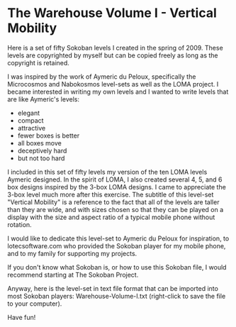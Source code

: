 # The Warehouse Volume I - Vertical Mobility

Here is a set of fifty Sokoban levels I created in the spring of 2009.  These levels are copyrighted by myself but can be copied freely as long as the copyright is retained.

I was inspired by the work of Aymeric du Peloux, specifically the Microcosmos and Nabokosmos level-sets as well as the LOMA project. I became interested in writing my own levels and I wanted to write levels that are like Aymeric's levels:

 * elegant
 * compact
 * attractive
 * fewer boxes is better
 * all boxes move
 * deceptively hard
 * but not too hard

I included in this set of fifty levels my version of the ten  LOMA levels Aymeric designed. In the spirit of LOMA, I also created several 4, 5, and 6 box designs inspired by the 3-box LOMA designs. I came to appreciate the 3-box level much more after this exercise.  The subtitle of this level-set "Vertical Mobility" is a reference to the fact that all of the levels are taller than they are wide, and with sizes chosen so that they can be played  on a display with the size and aspect ratio of a typical mobile phone without rotation.

I would like to dedicate this level-set to Aymeric du Peloux for inspiration, to lotecsoftware.com who provided the Sokoban player for my mobile phone, and to my family for supporting my projects.

If you don't know what Sokoban is, or how to use this Sokoban file, I would recommend starting at The Sokoban Project.

Anyway, here is the level-set in text file format that can be imported into most Sokoban players: Warehouse-Volume-I.txt (right-click to save the file to your computer).

Have fun!

